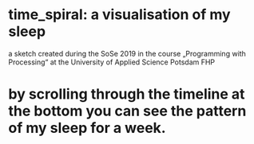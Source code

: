 # time_spiral: a visualisation of my sleep 
a sketch created during the SoSe 2019 in the course „Programming with Processing“ at the University of Applied Science
Potsdam FHP 
# by scrolling through the timeline at the bottom you can see the pattern of my sleep for a week. 
